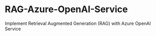 # RAG-Azure-OpenAI-Service
Implement Retrieval Augmented Generation (RAG) with Azure OpenAI Service
